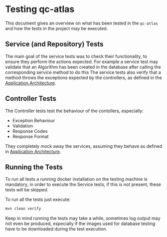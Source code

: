 # Testing qc-atlas

This document gives an overview on what has been tested in the `qc-atlas` and how the tests in the project may be executed.

## Service (and Repository) Tests

The main goal of the service tests was to check their functionality, to ensure they perform the actions expected.
For example a service test may validate that an Algorithm has been created in the database after calling the corresponding service method to do this
The service tests also verify that a method throws the exceptions expected by the controllers, as defined in the [Application Architecture](application-architecture.md). 

## Controller Tests

The Controller tests test the behaviour of the contollers, especially:

- Exception Behaviour
- Validation
- Response Codes
- Response Format

They completely mock away the services, assuming they behave as defined in [Application Architecture](application-architecture.md).

## Running the Tests

To run all tests a running docker installation on the testing machine is mandatory, in order to execute the Service tests, if this is not present, these tests will be skipped.

To run all the tests just execute:
```bash
mvn clean verify
```

Keep in mind running the tests may take a while, sometimes log output may not even be produced, especially if the images used for database testing have to be
downloaded during the test execution.
